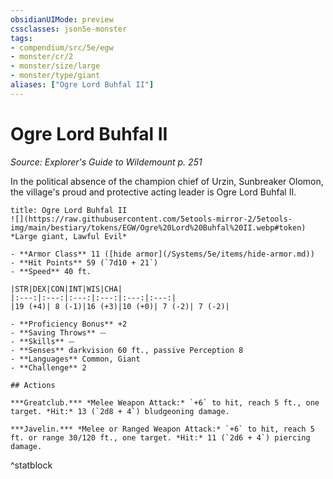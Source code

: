 ```yaml
---
obsidianUIMode: preview
cssclasses: json5e-monster
tags:
- compendium/src/5e/egw
- monster/cr/2
- monster/size/large
- monster/type/giant
aliases: ["Ogre Lord Buhfal II"]
---
```

# Ogre Lord Buhfal II
*Source: Explorer's Guide to Wildemount p. 251*  

In the political absence of the champion chief of Urzin, Sunbreaker Olomon, the village's proud and protective acting leader is Ogre Lord Buhfal II.

```ad-statblock
title: Ogre Lord Buhfal II
![](https://raw.githubusercontent.com/5etools-mirror-2/5etools-img/main/bestiary/tokens/EGW/Ogre%20Lord%20Buhfal%20II.webp#token)
*Large giant, Lawful Evil*

- **Armor Class** 11 ([hide armor](/Systems/5e/items/hide-armor.md))
- **Hit Points** 59 (`7d10 + 21`)
- **Speed** 40 ft.

|STR|DEX|CON|INT|WIS|CHA|
|:---:|:---:|:---:|:---:|:---:|:---:|
|19 (+4)| 8 (-1)|16 (+3)|10 (+0)| 7 (-2)| 7 (-2)|

- **Proficiency Bonus** +2
- **Saving Throws** ⏤
- **Skills** ⏤
- **Senses** darkvision 60 ft., passive Perception 8
- **Languages** Common, Giant
- **Challenge** 2

## Actions

***Greatclub.*** *Melee Weapon Attack:* `+6` to hit, reach 5 ft., one target. *Hit:* 13 (`2d8 + 4`) bludgeoning damage.

***Javelin.*** *Melee or Ranged Weapon Attack:* `+6` to hit, reach 5 ft. or range 30/120 ft., one target. *Hit:* 11 (`2d6 + 4`) piercing damage.
```
^statblock